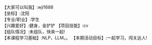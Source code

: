 【大家可以叫我】:wjl1688  
【坐标】:沈阳  
【专业/职业】:学生   
【兴趣爱好】:健身，金铲铲
【项目技能】:cv  
【组队情况】:未组队，快来一起!  
【本课程学习基础】:NLP、LLM。。 
【本期活动目标】:一起学习，闯关达人!